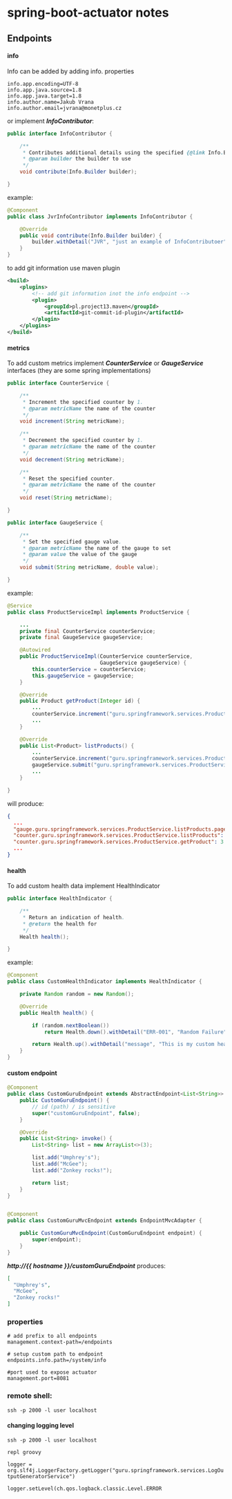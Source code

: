 # spring-boot-actuator notes

## Endpoints

#### info
Info can be added by adding info. properties
```properties
info.app.encoding=UTF-8
info.app.java.source=1.8
info.app.java.target=1.8
info.author.name=Jakub Vrana
info.author.email=jvrana@monetplus.cz
```
or implement _**InfoContributor**_:
```java
public interface InfoContributor {

	/**
	 * Contributes additional details using the specified {@link Info.Builder Builder}.
	 * @param builder the builder to use
	 */
	void contribute(Info.Builder builder);

}
```
example:
```java
@Component
public class JvrInfoContributor implements InfoContributor {

    @Override
    public void contribute(Info.Builder builder) {
        builder.withDetail("JVR", "just an example of InfoContributoer");
    }
}
```

to add git information use maven plugin
```xml
<build>
    <plugins>
        <!-- add git information inot the info endpoint -->
        <plugin>
            <groupId>pl.project13.maven</groupId>
            <artifactId>git-commit-id-plugin</artifactId>
        </plugin>
    </plugins>
</build>
```


#### metrics
To add custom metrics implement **_CounterService_** or **_GaugeService_** interfaces (they are some spring implementations)
```java
public interface CounterService {

	/**
	 * Increment the specified counter by 1.
	 * @param metricName the name of the counter
	 */
	void increment(String metricName);

	/**
	 * Decrement the specified counter by 1.
	 * @param metricName the name of the counter
	 */
	void decrement(String metricName);

	/**
	 * Reset the specified counter.
	 * @param metricName the name of the counter
	 */
	void reset(String metricName);

} 
```

```java
public interface GaugeService {

	/**
	 * Set the specified gauge value.
	 * @param metricName the name of the gauge to set
	 * @param value the value of the gauge
	 */
	void submit(String metricName, double value);

}
```

example:
```java
@Service
public class ProductServiceImpl implements ProductService {

    ...
    private final CounterService counterService;
    private final GaugeService gaugeService;

    @Autowired
    public ProductServiceImpl(CounterService counterService,
                              GaugeService gaugeService) {
        this.counterService = counterService;
        this.gaugeService = gaugeService;
    }

    @Override
    public Product getProduct(Integer id) {
        ...
        counterService.increment("guru.springframework.services.ProductService.getProduct");
        ...
    }

    @Override
    public List<Product> listProducts() {
        ...
        counterService.increment("guru.springframework.services.ProductService.listProducts");
        gaugeService.submit("guru.springframework.services.ProductService.listProducts.pageViewsPerMin", 6);
        ...
    }

}
```

will produce:
```json
{
  ...
  "gauge.guru.springframework.services.ProductService.listProducts.pageViewsPerMin": 6.0,
  "counter.guru.springframework.services.ProductService.listProducts": 2,
  "counter.guru.springframework.services.ProductService.getProduct": 3
  ...
}
```

#### health
To add custom health data implement HealthIndicator
```java
public interface HealthIndicator {

	/**
	 * Return an indication of health.
	 * @return the health for
	 */
	Health health();

}
```
example:
```java
@Component
public class CustomHealthIndicator implements HealthIndicator {

    private Random random = new Random();

    @Override
    public Health health() {

        if (random.nextBoolean())
            return Health.down().withDetail("ERR-001", "Random Failure").build();

        return Health.up().withDetail("message", "This is my custom health indicator").build();
    }
}
```

#### custom endpoint
```java
@Component
public class CustomGuruEndpoint extends AbstractEndpoint<List<String>> {
    public CustomGuruEndpoint() {
        // id (path) / is sensitive
        super("customGuruEndpoint", false);
    }

    @Override
    public List<String> invoke() {
        List<String> list = new ArrayList<>(3);

        list.add("Umphrey's");
        list.add("McGee");
        list.add("Zonkey rocks!");

        return list;
    }
}
```
```java

@Component
public class CustomGuruMvcEndpoint extends EndpointMvcAdapter {

    public CustomGuruMvcEndpoint(CustomGuruEndpoint endpoint) {
        super(endpoint);
    }
}
```
_**http://{{ hostname  }}/customGuruEndpoint**_
produces:
```json
[
  "Umphrey's",
  "McGee",
  "Zonkey rocks!"
]
```

### properties
```properties
# add prefix to all endpoints
management.context-path=/endpoints

# setup custom path to endpoint
endpoints.info.path=/system/info

#port used to expose actuator
management.port=8081
```

### remote shell:
`ssh -p 2000 -l user localhost`

#### changing logging level
`ssh -p 2000 -l user localhost`

`repl groovy`

`logger = org.slf4j.LoggerFactory.getLogger("guru.springframework.services.LogOutputGeneratorService")`

`logger.setLevel(ch.qos.logback.classic.Level.ERROR`
